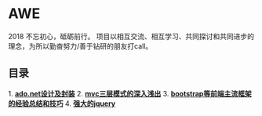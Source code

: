 # AWE
2018 不忘初心，砥砺前行。
项目以相互交流、相互学习、共同探讨和共同进步的理念，为所以勤奋努力/善于钻研的朋友打call。


## 目录
1. [**ado.net设计及封装**]()
2. [**mvc三层模式的深入浅出**]()
3. [**bootstrap等前端主流框架的经验总结和技巧**]()
4. [**强大的jquery**]()
